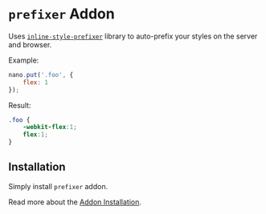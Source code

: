# `prefixer` Addon

Uses [`inline-style-prefixer`](https://github.com/rofrischmann/inline-style-prefixer) library
to auto-prefix your styles on the server and browser.

Example:

```js
nano.put('.foo', {
    flex: 1
});
```

Result:

```css
.foo {
    -webkit-flex:1;
    flex:1;
}
```


## Installation

Simply install `prefixer` addon.

Read more about the [Addon Installation](./Addons.md#addon-installation).
